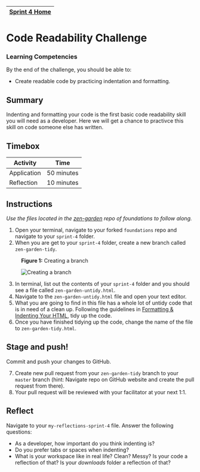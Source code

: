 [Sprint 4 Home](README.md)|
---|

# Code Readability Challenge

### Learning Competencies 
By the end of the challenge, you should be able to:

- Create readable code by practicing indentation and formatting.

## Summary
Indenting and formatting your code is the first basic code readability skill you will need as a developer. Here we will get a chance to practivce this skill  on code someone else has written.

## Timebox

Activity | Time|
------------|----------|
Application | 50 minutes
Reflection | 10 minutes

## Instructions
_Use the files located in the [zen-garden](https://github.com/dev-academy-foundations/zen-garden) repo of foundations to follow along._

1. Open your terminal, navigate to your forked `foundations` repo and navigate to your `sprint-4` folder.
2. When you are get to your `sprint-4` folder, create a new branch called `zen-garden-tidy`.

<figure>
  <figcaption>
    <p><strong>Figure 1:</strong> Creating a branch</p>
  </figcaption>
  <img src="/resources/images/github_16_zen_branch.PNG" alt="Creating a branch"><br>

</figure>

3. In terminal, list out the contents of your `sprint-4` folder and you should see a file called `zen-garden-untidy.html`.
4. Navigate to the `zen-garden-untidy.html` file and open your text editor.
5.  What you are going to find in this file has a whole lot of untidy code that is in need of a clean up.  Following the guidelines in [Formatting & Indenting Your HTML](https://www.granneman.com/webdev/coding/formatting-and-indenting-your-html), tidy up the code.
6.  Once you have finished tidying up the code, change the name of the file to `zen-garden-tidy.html`.

## Stage and push! 
Commit and push your changes to GitHub. 

7. Create new pull request from your `zen-garden-tidy` branch to your `master` branch (hint: Navigate repo on GitHub website and create the pull request from there).  
8. Your pull request will be reviewed with your facilitator at your next 1:1. 


## Reflect 
Navigate to your `my-reflections-sprint-4` file.
Answer the following questions:

- As a developer, how important do you think indenting is?
- Do you prefer tabs or spaces when indenting?
- What is your workspace like in real life? Clean? Messy? Is your code a reflection of that? Is your _downloads_ folder a reflection of that?

